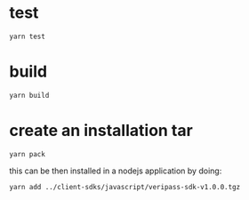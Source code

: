 # test

    yarn test

# build

    yarn build

# create an installation tar

    yarn pack

this can be then installed in a nodejs application by doing:

    yarn add ../client-sdks/javascript/veripass-sdk-v1.0.0.tgz